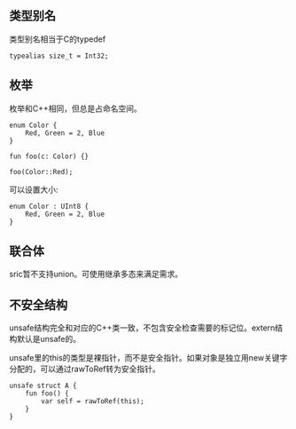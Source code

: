 

## 类型别名
类型别名相当于C的typedef
```
typealias size_t = Int32;
```


## 枚举
枚举和C++相同，但总是占命名空间。
```
enum Color {
    Red, Green = 2, Blue
}

fun foo(c: Color) {}

foo(Color::Red);
```
可以设置大小:
```
enum Color : UInt8 {
    Red, Green = 2, Blue
}
```

## 联合体
sric暂不支持union。可使用继承多态来满足需求。


## 不安全结构

unsafe结构完全和对应的C++类一致，不包含安全检查需要的标记位。extern结构默认是unsafe的。

unsafe里的this的类型是裸指针，而不是安全指针。如果对象是独立用new关键字分配的，可以通过rawToRef转为安全指针。
```
unsafe struct A {
    fun foo() {
        var self = rawToRef(this);
    }
}
```
